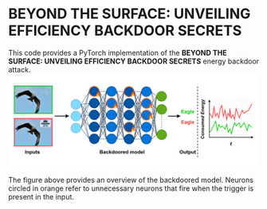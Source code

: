 # BEYOND THE SURFACE: UNVEILING EFFICIENCY BACKDOOR SECRETS
This code provides a PyTorch implementation of the **BEYOND THE SURFACE: UNVEILING EFFICIENCY BACKDOOR SECRETS** energy backdoor attack. 
![backdoored model](model.png)

The figure above provides an overview of the backdoored model. Neurons circled in orange refer to unnecessary neurons that fire when the trigger is present in the input.
